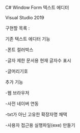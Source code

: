 C# Window Form 텍스트 에디터

Visual Studio 2019


구현할 목록 :

기존 텍스트 에디터 기능

-폰트 컬러박스

-글자 제한 문서용 현재 글자수 표시

-글머리기호


추가 기능

-웹 브라우저

-사전 네이버 연동

-txt가 아닌 고유한 확장자명 채택

-사용자 접근용 실행파일(exe) 만들기 
